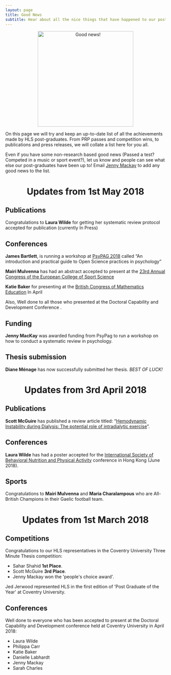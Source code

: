 ```yaml
---
layout: page
title: Good News
subtitle: Hear about all the nice things that have happened to our post-graduates!
---
```


<center>
  <img src="https://ithoughttheysaidrum.files.wordpress.com/2017/10/5181a5b8-6e3d-466f-9cea-8f900375fd42-720-000000640b9c2bac.gif?w=676" alt="Good news!" width = "300" />
</center>

On this page we will try and keep an up-to-date list of all the achievements made by HLS post-graduates. From PRP passes and competition wins, to publications and press releases, we will collate a list here for you all.

Even if you have some non-research based good news (Passed a test? Competed in a music or sport event?), let us know and people can see what else our post-graduates have been up to! Email [Jenny Mackay](mailto:cov.pgrnewsletter+goodnews@gmail.com) to add any good news to the list.

<center>
<h1> Updates from 1st May 2018 </h1>
</center>

## Publications

Congratulations to **Laura Wilde** for getting her systematic review protocol accepted for publication (currently In Press)

## Conferences

**James Bartlett**, is running a workshop at [PsyPAG 2018](https://www.psypag2018.com/programme-and-abstract) called “An introduction and practical guide to Open Science practices in psychology”

**Mairi Mulvenna** has had an abstract accepted to present at the [23rd Annual Congress of the European College of Sport Science](http://ecss-congress.eu/2018/18/index.php)

**Katie Baker** for presenting at the [British Congress of Mathematics Education](http://www.bcme.org.uk/) In April

Also, Well done to all those who presented at the Doctoral Capability and Development Conference .

## Funding

**Jenny MacKay** was awarded funding from PsyPag to run a workshop on how to conduct a systematic review in psychology.

## Thesis submission
**Diane Ménage** has now successfully submitted her thesis.  *BEST OF LUCK!*

<center>
<h1> Updates from 3rd April 2018 </h1>
</center>

## Publications
**Scott McGuire** has published a review article titled: “[Hemodynamic Instability during Dialysis: The potential role of intradialytic exercise](https://www.hindawi.com/journals/bmri/2018/8276912/)”.

## Conferences

**Laura Wilde** has had a poster accepted for the [International Society of Behavioral Nutrition and Physical Activity](https://www.venuewest.com/isbnpa2018/) conference in Hong Kong (June 2018).


## Sports

Congratulations to **Mairi Mulvenna** and **Maria Charalampous** who are All-British Champions in their Gaelic football team.

<center>
<h1> Updates from 1st March 2018 </h1>
</center>

## Competitions

Congratulations to our HLS representatives in the Coventry University Three Minute Thesis competition:
- Sahar Shahid **1st Place**.
- Scott McGuire **3rd Place**.
- Jenny Mackay won the 'people's choice award'.

Jed Jerwood represented HLS in the first edition of 'Post Graduate of the Year' at Coventry University.

## Conferences

Well done to everyone who has been accepted to present at the Doctoral Capability and Development conference held at Coventry University in April 2018:
- Laura Wilde
- Philippa Carr
- Katie Baker
- Danielle Labhardt
- Jenny Mackay
- Sarah Charles

